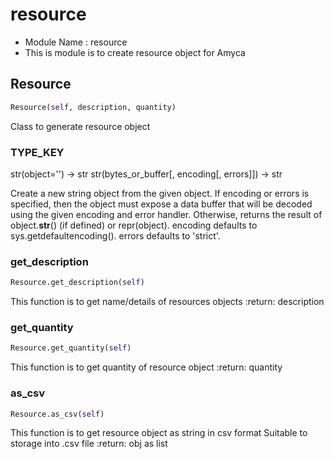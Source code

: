 # resource

- Module Name : resource
- This is module is to create resource object for Amyca

## Resource
```python
Resource(self, description, quantity)
```
Class to generate resource object
### TYPE_KEY
str(object='') -> str
str(bytes_or_buffer[, encoding[, errors]]) -> str

Create a new string object from the given object. If encoding or
errors is specified, then the object must expose a data buffer
that will be decoded using the given encoding and error handler.
Otherwise, returns the result of object.__str__() (if defined)
or repr(object).
encoding defaults to sys.getdefaultencoding().
errors defaults to 'strict'.
### get_description
```python
Resource.get_description(self)
```

This function is to get name/details of resources objects
:return: description

### get_quantity
```python
Resource.get_quantity(self)
```

This function is to get quantity of resource object
:return: quantity

### as_csv
```python
Resource.as_csv(self)
```

This function is to get resource object as string in csv format
Suitable to storage into .csv file
:return: obj as list

